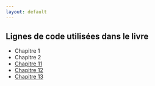 ```yaml
---
layout: default
---
```


## Lignes de code utilisées dans le livre

   * Chapitre 1
   * Chapitre 2
   * [Chapitre 11](code/chap11_logistique.html)
   * [Chapitre 12](code/chap12_poisson.html)
   * [Chapitre 13](code/chap13_regul.html)



